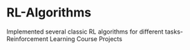 # RL-Algorithms
Implemented several classic RL algorithms for different tasks- Reinforcement Learning Course Projects
